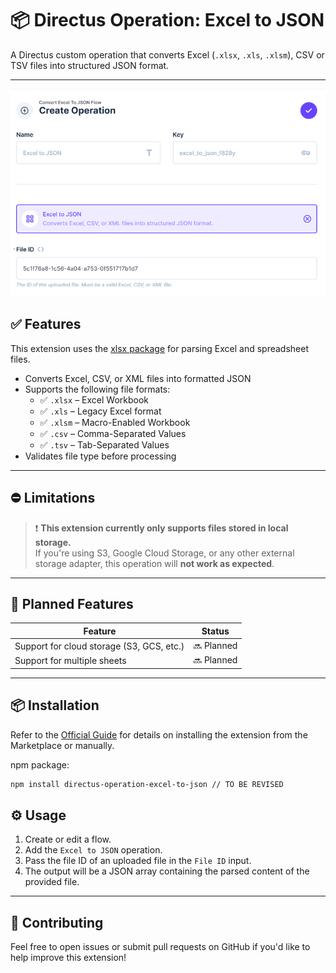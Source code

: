 # 📦 Directus Operation: Excel to JSON

A Directus custom operation that converts Excel (`.xlsx`, `.xls`, `.xlsm`), CSV or TSV files into structured JSON format.

---

![Excel to JSON Operation](https://raw.githubusercontent.com/DatacenturiesDataC/directus-extension-excel-to-json/main/assets/excel-to-json-operation.png)

## ✅ Features

This extension uses the [xlsx package](https://www.npmjs.com/package/xlsx) for parsing Excel and spreadsheet files.

- Converts Excel, CSV, or XML files into formatted JSON
- Supports the following file formats:
  - ✅ `.xlsx` – Excel Workbook
  - ✅ `.xls` – Legacy Excel format
  - ✅ `.xlsm` – Macro-Enabled Workbook
  - ✅ `.csv` – Comma-Separated Values
  - ✅ `.tsv` – Tab-Separated Values
- Validates file type before processing

---

## ⛔ Limitations

> ❗ **This extension currently only supports files stored in local storage.**  
> If you're using S3, Google Cloud Storage, or any other external storage adapter, this operation will **not work as expected**.

---

## 🧩 Planned Features

| Feature                                   | Status     |
| ----------------------------------------- | ---------- |
| Support for cloud storage (S3, GCS, etc.) | 🔜 Planned |
| Support for multiple sheets               | 🔜 Planned |

---

## 📦 Installation

Refer to the [Official Guide](https://docs.directus.io/extensions/installing-extensions.html) for details on installing the extension from the Marketplace or manually.

npm package:

```bash
npm install directus-operation-excel-to-json // TO BE REVISED
```

## ⚙️ Usage

1. Create or edit a flow.
2. Add the `Excel to JSON` operation.
3. Pass the file ID of an uploaded file in the `File ID` input.
4. The output will be a JSON array containing the parsed content of the provided file.

---

## 🤝 Contributing

Feel free to open issues or submit pull requests on GitHub if you'd like to help improve this extension!
